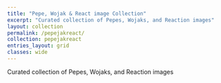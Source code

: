 ```yaml
---
title: "Pepe, Wojak & React image Collection"
excerpt: "Curated collection of Pepes, Wojaks, and Reaction images"
layout: collection
permalink: /pepejakreact/
collection: pepejakreact
entries_layout: grid
classes: wide
---
```


Curated collection of Pepes, Wojaks, and Reaction images